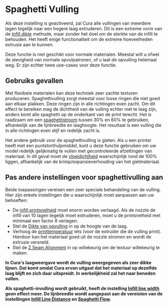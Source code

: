 Spaghetti Vulling
====
Als deze instelling is geactiveerd, zal Cura alle vullingen van meerdere lagen tegelijk naar een hogere laag extruderen. Dit is een extreme vorm van de [Infill dikte](../infill/infill_sparse_thickness.md) methode, maar zonder het doel om de sterkte van de infill te behouden. Het heeft enige functionaliteit om de extreme hoeveelheden extrusie aan te kunnen.

Deze functie is niet geschikt voor normale materialen. Meestal wilt u ofwel de stevigheid van normale opvulpatronen, of u laat de opvulling helemaal weg. Er zijn echter twee use-cases voor deze functie.

Gebruiks gevallen
----
Met flexibele materialen kan deze techniek zeer zachte texturen produceren. Spaghettivulling zorgt meestal voor losse ringen die niet goed aan elkaar plakken. Deze ringen zijn in alle richtingen even zacht. Om dit effect te bereiken mag de dichtheid van de vulling echter niet te laag zijn, anders komt alle spaghetti op de onderkant van de print terecht. Het is raadzaam om een [spaghettistroom](spaghetti_flow.md) tussen 30% en 60% te gebruiken, afhankelijk van de lijnbreedte en laaghoogte. Het resultaat is een vulling die in alle richtingen even stijf en redelijk zacht is.

Het andere gebruik voor de spaghettivulling is gieten. Als u een printer heeft met een puntstorthulpmiddel, kunt u deze functie gebruiken om uw model redelijk gelijkmatig te vullen met gecontroleerde afzettingen van materiaal. In dit geval moet de [vloeidichtheid](spaghetti_flow.md) waarschijnlijk rond de 100% liggen, afhankelijk van de krimp/expansieverhouding van het gietmateriaal.

Pas andere instellingen voor spaghettivulling aan
----
Beide toepassingen vereisen een zeer speciale behandeling van de vulling. Hier zijn enkele instellingen die u waarschijnlijk moet aanpassen aan uw behoeften:
* De [infill printsnelheid](../speed/speed_infill.md) moet enorm worden verlaagd. Als de nozzle de infill van 10 lagen tegelijk moet extruderen, moet u de printsnelheid met minimaal een factor 8 verlagen.
* Stel de [Dikte van opvulling](../infill/infill_sparse_thickness.md) in op de hoogte van de laag.
* Verhoog de [printtemperatuur](../material/material_print_temperature.md) iets (voor de extruder die de vulling print). Hierdoor kan het materiaal goed uit de nozzle stromen en wordt de extrusie versneld.
* Stel de [Z Seam Alignment](../shell/z_seam_type.md) in op willekeurig om de textuur willekeurig te maken.

**In Cura's laagweergave wordt de vulling weergegeven als zeer dikke lijnen. Dat komt omdat Cura ervan uitgaat dat het materiaal op dezelfde laag blijft en zich daar uitspreidt. In werkelijkheid zal het naar beneden vallen.**

**Als spaghetti-invulling wordt gebruikt, heeft de instelling [Infill line width](../resolution/infill_line_width.md) geen effect meer. De lijnbreedte wordt aangepast aan de vereisten van de instellingen [Infill Line Distance](../infill/infill_line_distance.md) en [Spaghetti Flow](spaghetti_flow.md).**